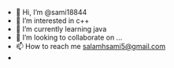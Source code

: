 - 👋 Hi, I’m @sami18844
- 👀 I’m interested in c++
- 🌱 I’m currently learning java
- 💞️ I’m looking to collaborate on ...
- 📫 How to reach me salamhsami5@gmail.com
-

<!---
sami18844/sami18844 is a ✨ special ✨ repository because its `README.md` (this file) appears on your GitHub profile.
You can click the Preview link to take a look at your changes.
--->

